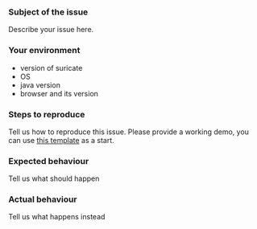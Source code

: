 ### Subject of the issue
Describe your issue here.

### Your environment
* version of suricate
* OS
* java version
* browser and its version

### Steps to reproduce
Tell us how to reproduce this issue. Please provide a working demo, you can use [this template](https://plnkr.co/edit/XorWgI?p=preview) as a start.

### Expected behaviour
Tell us what should happen

### Actual behaviour
Tell us what happens instead
